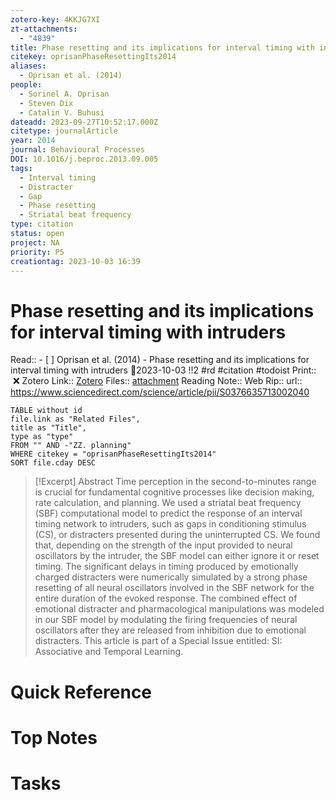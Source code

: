 ```yaml
---
zotero-key: 4KKJG7XI
zt-attachments:
  - "4839"
title: Phase resetting and its implications for interval timing with intruders
citekey: oprisanPhaseResettingIts2014
aliases:
  - Oprisan et al. (2014)
people:
  - Sorinel A. Oprisan
  - Steven Dix
  - Catalin V. Buhusi
dateadd: 2023-09-27T10:52:17.000Z
citetype: journalArticle
year: 2014
journal: Behavioural Processes
DOI: 10.1016/j.beproc.2013.09.005
tags:
  - Interval timing
  - Distracter
  - Gap
  - Phase resetting
  - Striatal beat frequency
type: citation
status: open
project: NA
priority: P5
creationtag: 2023-10-03 16:39
---
```

# Phase resetting and its implications for interval timing with intruders
Read:: - [ ] Oprisan et al. (2014) - Phase resetting and its implications for interval timing with intruders 🛫2023-10-03 !!2 #rd #citation #todoist
Print::  ❌
Zotero Link:: [Zotero](zotero://select/library/items/4KKJG7XI) 
Files:: [attachment](<file:///C:/Users/michaelt/Insync/m@tarlton.info/Google%20Drive/06.%20Zotero/storage_new/Behavioural%20Processes_2014/Oprisan%20et%20al_2014_Phase%20resetting%20and%20its%20implications%20for%20interval%20timing%20with%20intruders.pdf>)
Reading Note::
Web Rip::
url:: https://www.sciencedirect.com/science/article/pii/S0376635713002040

```dataview
TABLE without id
file.link as "Related Files",
title as "Title",
type as "type"
FROM "" AND -"ZZ. planning"
WHERE citekey = "oprisanPhaseResettingIts2014" 
SORT file.cday DESC
```

> [!Excerpt] Abstract
> Time perception in the second-to-minutes range is crucial for fundamental cognitive processes like decision making, rate calculation, and planning. We used a striatal beat frequency (SBF) computational model to predict the response of an interval timing network to intruders, such as gaps in conditioning stimulus (CS), or distracters presented during the uninterrupted CS. We found that, depending on the strength of the input provided to neural oscillators by the intruder, the SBF model can either ignore it or reset timing. The significant delays in timing produced by emotionally charged distracters were numerically simulated by a strong phase resetting of all neural oscillators involved in the SBF network for the entire duration of the evoked response. The combined effect of emotional distracter and pharmacological manipulations was modeled in our SBF model by modulating the firing frequencies of neural oscillators after they are released from inhibition due to emotional distracters. This article is part of a Special Issue entitled: SI: Associative and Temporal Learning.

# Quick Reference

# Top Notes

# Tasks
























